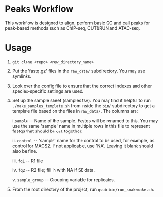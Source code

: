# Peaks Workflow

This workflow is designed to align, perform basic QC and call peaks for peak-based methods such as ChIP-seq, CUT&RUN and ATAC-seq.

# Usage
1. `git clone <repo> <new_directory_name>`

2. Put the 'fastq.gz' files in the `raw_data/` subdirectory. You may use symlinks.

3. Look over the config file to ensure that the correct indexes and other species-specific settings are used.

4. Set up the sample sheet (samples.tsv). You may find it helpful to run `./make_samples_template.sh` from inside the `bin/` subdirectory to get a template file based on the files in `raw_data/`. The columns are:

   i.`sample` -- Name of the sample. Fastqs will be renamed to this. You may use the same 'sample' name in multiple rows in this file to represent fastqs that should be `cat` together.
   
   ii. `control` -- 'sample' name for the control to be used, for example, as control for MACS2. If not applicable, use 'NA'. Leaving it blank should also be fine.
   
   iii. `fq1` -- R1 file
    
    iv. `fq2` -- R2 file; fill in with NA if SE data.

   v. `sample_group` -- Grouping variable for replicates.

5. From the root directory of the project, run `qsub bin/run_snakemake.sh`.
